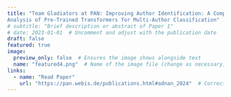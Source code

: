 ```yaml
---
title: "Team Gladiators at PAN: Improving Author Identification: A Comparative
Analysis of Pre-Trained Transformers for Multi-Author Classification"
# subtitle: "Brief description or abstract of Paper 1"
# date: 2023-01-01  # Uncomment and adjust with the publication date
draft: false
featured: true
image:
  preview_only: false  # Ensures the image shows alongside text
  name: "featured4.png"  # Name of the image file (change as necessary)
links:
  - name: "Read Paper"
    url: "https://pan.webis.de/publications.html#adnan_2024"  # Corrected URL format
---
```

